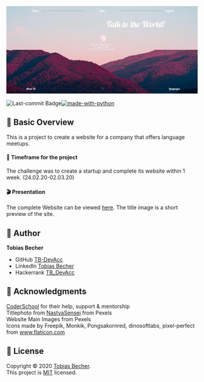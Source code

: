 <p align="center">
    <img src="media/parrot_preview.jpg" witdh="60%">
<p>

[![made-with-python](https://img.shields.io/badge/Made%20with-Python-1f425f.svg)](https://www.python.org/)
<img align="left" src="https://img.shields.io/github/last-commit/TB-DevAcc/Website-Parrot" alt="Last-commit Badge">

## :sunrise_over_mountains: Basic Overview

This is a project to create a website for a company that offers language meetups.

#### :date: Timeframe for the project
The challenge was to create a startup and complete its website within 1 week. (24.02.20-02.03.20)

#### :clapper: Presentation

The complete Website can be viewed [here](https://distracted-leavitt-1e00be.netlify.app). The title image is a short preview of the site.

## :boy: Author

**Tobias Becher**
- GitHub [TB-DevAcc](https://github.com/TB-DevAcc/)
- LinkedIn [Tobias Becher](https://www.linkedin.com/in/tobias-becher-b34341197)
- Hackerrank [TB_DevAcc](https://www.hackerrank.com/TB_DevAcc)

## :pray: Acknowledgments

[CoderSchool](https://www.coderschool.vn/en/) for their help, support & mentorship <br>
Titlephoto from [NastyaSensei](https://www.pexels.com/@nastyasensei-66707) from Pexels <br>
Website Main Images from Pexels <br>
Icons made by Freepik, Monkik, Pongsakornred, dinosoftlabs, pixel-perfect from <a href="https://www.flaticon.com/" title="Flaticon"> www.flaticon.com</a> <br>

## 📝 License

Copyright © 2020 [Tobias Becher](https://github.com/TB-DevAcc). <br/>
This project is [MIT](https://github.com/kefranabg/readme-md-generator/blob/master/LICENSE) licensed.
